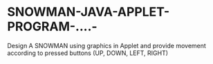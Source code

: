 # SNOWMAN-JAVA-APPLET-PROGRAM-....-
Design A SNOWMAN using graphics in Applet and provide movement according to pressed buttons (UP, DOWN, LEFT, RIGHT)
